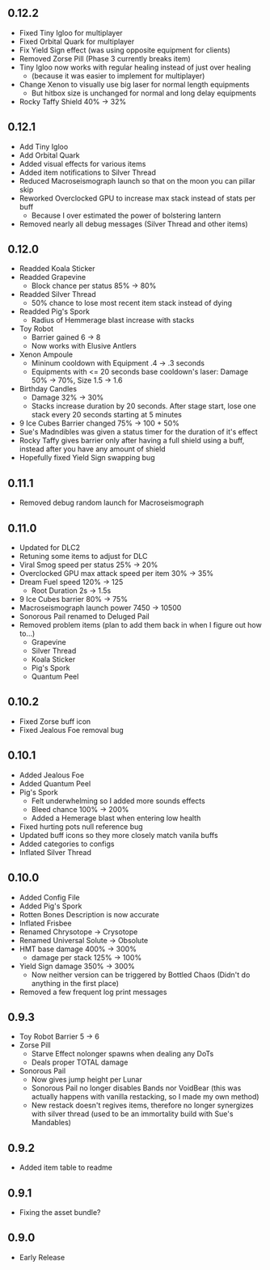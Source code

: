 ## 0.12.2

- Fixed Tiny Igloo for multiplayer
- Fixed Orbital Quark for multiplayer
- Fix Yield Sign effect (was using opposite equipment for clients)
- Removed Zorse Pill (Phase 3 currently breaks item)
- Tiny Igloo now works with regular healing instead of just over healing
    - (because it was easier to implement for multiplayer)
- Change Xenon to visually use big laser for normal length equipments
    - But hitbox size is unchanged for normal and long delay equipments
- Rocky Taffy Shield 40% -> 32%

## 0.12.1

- Add Tiny Igloo
- Add Orbital Quark
- Added visual effects for various items
- Added item notifications to Silver Thread
- Reduced Macroseismograph launch so that on the moon you can pillar skip
- Reworked Overclocked GPU to increase max stack instead of stats per buff
    - Because I over estimated the power of bolstering lantern
- Removed nearly all debug messages (Silver Thread and other items)

## 0.12.0

- Readded Koala Sticker
- Readded Grapevine
    - Block chance per status 85% -> 80%
- Readded Silver Thread
    - 50% chance to lose most recent item stack instead of dying
- Readded Pig's Spork
    - Radius of Hemmerage blast increase with stacks
- Toy Robot
    - Barrier gained 6 -> 8
    - Now works with Elusive Antlers
- Xenon Ampoule
    - Mininum cooldown with Equipment .4 -> .3 seconds
    - Equipments with <= 20 seconds base cooldown's laser: Damage 50% -> 70%, Size 1.5 -> 1.6
- Birthday Candles
    - Damage 32% -> 30%
    - Stacks increase duration by 20 seconds. After stage start, lose one stack every 20 seconds starting at 5 minutes
- 9 Ice Cubes Barrier changed 75% -> 100 + 50%
- Sue's Madndibles was given a status timer for the duration of it's effect
- Rocky Taffy gives barrier only after having a full shield using a buff, instead after you have any amount of shield
- Hopefully fixed Yield Sign swapping bug

## 0.11.1

- Removed debug random launch for Macroseismograph

## 0.11.0

- Updated for DLC2
- Retuning some items to adjust for DLC
- Viral Smog speed per status 25% -> 20%
- Overclocked GPU max attack speed per item 30% -> 35%
- Dream Fuel speed 120% -> 125
    - Root Duration 2s -> 1.5s
- 9 Ice Cubes barrier 80% -> 75%
- Macroseismograph launch power 7450 -> 10500
- Sonorous Pail renamed to Deluged Pail
- Removed problem items (plan to add them back in when I figure out how to...)
    - Grapevine
    - Silver Thread
    - Koala Sticker
    - Pig's Spork
    - Quantum Peel

## 0.10.2

- Fixed Zorse buff icon
- Fixed Jealous Foe removal bug

## 0.10.1

- Added Jealous Foe
- Added Quantum Peel
- Pig's Spork
    - Felt underwhelming so I added more sounds effects
    - Bleed chance 100% -> 200%
    - Added a Hemerage blast when entering low health
- Fixed hurting pots null reference bug
- Updated buff icons so they more closely match vanila buffs
- Added categories to configs
- Inflated Silver Thread

## 0.10.0

- Added Config File
- Added Pig's Spork
- Rotten Bones Description is now accurate
- Inflated Frisbee
- Renamed Chrysotope -> Crysotope
- Renamed Universal Solute -> Obsolute
- HMT base damage 400% -> 300%
    - damage per stack 125% -> 100%
- Yield Sign damage 350% -> 300%
    - Now neither version can be triggered by Bottled Chaos (Didn't do anything in the first place)
- Removed a few frequent log print messages

## 0.9.3

- Toy Robot Barrier 5 -> 6
- Zorse Pill
    - Starve Effect nolonger spawns when dealing any DoTs
    - Deals proper TOTAL damage
- Sonorous Pail
    - Now gives jump height per Lunar
    - Sonorous Pail no longer disables Bands nor VoidBear (this was actually happens with vanilla restacking, so I made my own method)
    - New restack doesn't regives items, therefore no longer synergizes with silver thread (used to be an immortality build with Sue's Mandables)

## 0.9.2

- Added item table to readme

## 0.9.1

- Fixing the asset bundle?

## 0.9.0

- Early Release